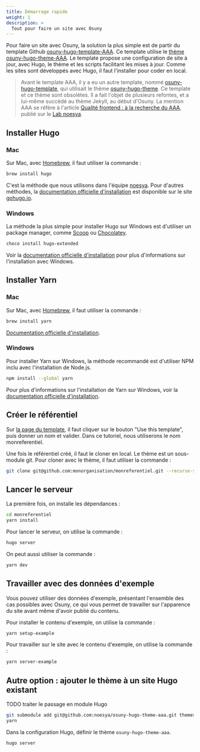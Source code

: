 ```yaml
---
title: Démarrage rapide
weight: 1
description: >
  Tout pour faire un site avec Osuny
---
```


Pour faire un site avec Osuny, la solution la plus simple est de partir du template Github [osuny-hugo-template-AAA](https://github.com/noesya/osuny-hugo-template-AAA).
Ce template utilise le [thème osuny-hugo-theme-AAA](https://github.com/noesya/osuny-hugo-theme-AAA).
Le template propose une configuration de site à jour, avec Hugo, le thème et les scripts facilitant les mises à jour.
Comme les sites sont développés avec Hugo, il faut l'installer pour coder en local.

> Avant le template AAA, il y a eu un autre template, nommé [osuny-hugo-template](https://github.com/noesya/osuny-hugo-template), qui utilisait le thème [osuny-hugo-theme](https://github.com/noesya/osuny-hugo-theme). Ce template et ce thème sont obsolètes. Il a fait l'objet de plusieurs refontes, et a lui-même succédé au thème Jekyll, au début d'Osuny. La mention AAA se réfère à l'article [Qualité frontend : à la recherche du AAA](https://lab.noesya.coop/2022/qualite-front), publié sur le [Lab noesya](https://lab.noesya.coop).

## Installer Hugo

### Mac

Sur Mac, avec [Homebrew](https://brew.sh), il faut utiliser la commande :

```bash
brew install hugo
```

C'est la méthode que nous utilisons dans l'équipe [noesya](https://www.noesya.coop).
Pour d'autres méthodes, la [documentation officielle d'installation](https://gohugo.io/getting-started/installing/) est disponible sur le site [gohugo.io](https://gohugo.io).

### Windows

La méthode la plus simple pour installer Hugo sur Windows est d'utiliser un package manager, comme [Scoop](https://scoop.sh) ou [Chocolatey](https://chocolatey.org).

```bash
choco install hugo-extended
```

Voir la [documentation officielle d'installation](https://gohugo.io/installation/windows/) pour plus d'informations sur l'installation avec Windows.

## Installer Yarn

### Mac

Sur Mac, avec [Homebrew](https://brew.sh), il faut utiliser la commande :

```bash
brew install yarn
```

[Documentation officielle d'installation](https://yarnpkg.com/getting-started/install).

### Windows

Pour installer Yarn sur Windows, la méthode recommandé est d'utiliser NPM inclu avec l'installation de Node.js.

```bash
npm install --global yarn
```

Pour plus d'informations sur l'installation de Yarn sur Windows, voir la [documentation officielle d'installation](https://classic.yarnpkg.com/en/docs/install).

## Créer le référentiel

Sur [la page du template](https://github.com/noesya/osuny-hugo-template-AAA), il faut cliquer sur le bouton "Use this template", puis donner un nom et valider.
Dans ce tutoriel, nous utiliserons le nom monreferentiel.

Une fois le référentiel créé, il faut le cloner en local.
Le thème est un sous-module git.
Pour cloner avec le thème, il faut utiliser la commande :

```bash
git clone git@github.com:monorganisation/monreferentiel.git --recurse-submodules
```

## Lancer le serveur

La première fois, on installe les dépendances :

```bash
cd monreferentiel
yarn install
```

Pour lancer le serveur, on utilise la commande :

```bash
hugo server
```

On peut aussi utiliser la commande :

```bash
yarn dev
```

## Travailler avec des données d'exemple

Vous pouvez utiliser des données d'exemple, présentant l'ensemble des cas possibles avec Osuny, ce qui vous permet de travailler sur l'apparence du site avant même d'avoir publié du contenu.

Pour installer le contenu d'exemple, on utilise la commande :

```bash
yarn setup-example
```

Pour travailler sur le site avec le contenu d'exemple, on utilise la commande :

```bash
yarn server-example
```

## Autre option : ajouter le thème à un site Hugo existant

TODO traiter le passage en module Hugo

```bash
git submodule add git@github.com:noesya/osuny-hugo-theme-aaa.git themes/osuny-hugo-theme-aaa
yarn
```

Dans la configuration Hugo, définir le thème `osuny-hugo-theme-aaa`.

```bash
hugo server
```
